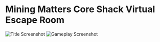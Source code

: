 # Mining Matters Core Shack Virtual Escape Room
![Title Screenshot](https://imgur.com/a/Ec0yZ6r)
![Gameplay Screenshot](https://imgur.com/a/mFNhidJ)

